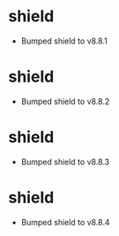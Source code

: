 
# shield

- Bumped shield to v8.8.1

# shield

- Bumped shield to v8.8.2

# shield

- Bumped shield to v8.8.3

# shield

- Bumped shield to v8.8.4
